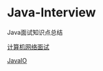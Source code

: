 # Java-Interview
Java面试知识点总结

[计算机网络面试](https://github.com/zhanghanlun/Java-Interview/blob/master/blog/%E8%AE%A1%E7%AE%97%E6%9C%BA%E7%BD%91%E7%BB%9C%E9%9D%A2%E8%AF%95.md)

[JavaIO](https://github.com/zhanghanlun/Java-Interview/blob/master/blog/JavaIO.md)
